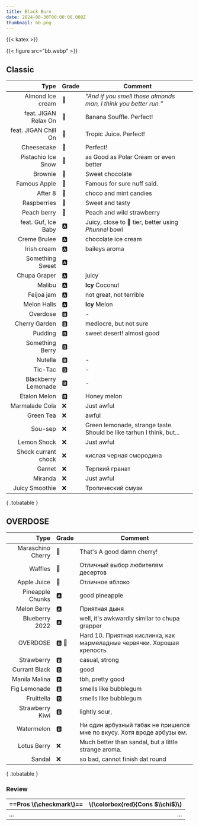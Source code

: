 ```yaml
---
title: Black Burn
date: 2024-08-30T00:00:00.000Z
thumbnail: bb.png
---
```


{{< katex >}}

{{< figure src="bb.webp" >}}

## Classic

|                 Type | Grade | Comment                                                              |
| -------------------: | ----- | -------------------------------------------------------------------- |
|     Almond Ice cream | 👑     | _"And if you smell those almonds man, I think you better run."_      |
| feat. JIGAN Relax On | 👑     | Banana Souffle. Perfect!                                             |
| feat. JIGAN Chill On | 👑     | Tropic Juice. Perfect!                                               |
|           Cheesecake | 👑     | Perfect!                                                             |
|   Pistachio Ice Snow | 👑     | as Good as Polar Cream or even better                                |
|              Brownie | 👑     | Sweet chocolate                                                      |
|         Famous Apple | 👑     | Famous for sure nuff said.                                           |
|              After 8 | 👑     | choco and mint candies                                               |
|          Raspberries | 👑     | Sweet and tasty                                                      |
|          Peach berry | 👑     | Peach and wild strawberry                                            |
|  feat. Guf, Ice Baby | 🅰️     | Juicy, close to 👑 tier, better using _Phunnel_ bowl                  |
|         Creme Brulee | 🅰️     | chocolate ice cream                                                  |
|          Irish cream | 🅰️     | baileys aroma                                                        |
|      Something Sweet | 🅰️     |                                                                      |
|         Chupa Graper | 🅰️     | juicy                                                                |
|               Malibu | 🅰️     | **Icy** Coconut                                                      |
|           Feijoa jam | 🅰️     | not great, not terrible                                              |
|          Melon Halls | 🅰️     | **Icy** Melon                                                        |
|             Overdose | 🅱️     | -                                                                    |
|        Cherry Garden | 🅱️     | mediocre, but not sure                                               |
|              Pudding | 🅱️     | sweet desert! almost good                                            |
|      Something Berry | 🅱️     |                                                                      |
|              Nutella | 🅱️     | -                                                                    |
|              Tic-Tac | 🅱️     | -                                                                    |
|  Blackberry Lemonade | 🅱️     | -                                                                    |
|         Etalon Melon | 🅱️     | Honey melon                                                          |
|       Marmalade Cola | ❌     | Just awful                                                           |
|            Green Tea | ❌     | awful                                                                |
|              Sou-sep | ❌     | Green lemonade, strange taste. Should be like tarhun I think, but... |
|          Lemon Shock | ❌     | Just awful                                                           |
|  Shock currant chock | ❌     | кислая черная смородина                                              |
|               Garnet | ❌     | Терпкий гранат                                                       |
|              Miranda | ❌     | Just awful                                                           |
|       Juicy Smoothie | ❌     | Тропический смузи                                                    |
{ .tobatable }

## OVERDOSE

|              Type | Grade | Comment                                                                |
| ----------------: | ----- | ---------------------------------------------------------------------- |
| Maraschino Cherry | 👑     | That's A good damn cherry!                                             |
|           Waffles | 👑     | Отличный выбор любителям десертов                                      |
|       Apple Juice | 👑     | Отличное яблоко                                                        |
|  Pineapple Chunks | 🅰️     | good pineapple                                                         |
|       Melon Berry | 🅰️     | Приятная дыня                                                          |
|    Blueberry 2022 | 🅰️     | well, it's awkwardly similar to chupa grapper                          |
|          OVERDOSE | 🅱️ 🍋   | Hard 10. Приятная кислинка, как мармеладные червячки. Хорошая крепость |
|        Strawberry | 🅱️     | casual, strong                                                         |
|     Currant Black | 🅱️     | good                                                                   |
|     Manila Malina | 🅱️     | tbh, pretty good                                                       |
|      Fig Lemonade | 🅱️     | smells like bubblegum                                                  |
|        Fruittella | 🅱️     | smells like bubblegum                                                  |
|   Strawberry Kiwi | 🅱️     | lightly sour,                                                          |
|        Watermelon | 🅱️     | Ни один арбузный табак не пришелся мне по вкусу. Хотя вроде арбузы ем. |
|       Lotus Berry | ❌     | Much better than sandal, but a little strange aroma.                   |
|            Sandal | ❌     | so bad, cannot finish dat round                                        |
{ .tobatable }

### Review

| ==Pros \\(\\checkmark\\)== | \\(\\colorbox{red}{Cons $\\chi$}\\) |
| :------------------------- | ----------------------------------: |
| ...                        |                                 ... |
